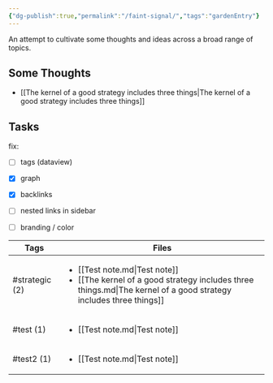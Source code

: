 ```yaml
---
{"dg-publish":true,"permalink":"/faint-signal/","tags":"gardenEntry"}
---
```




An attempt to cultivate some thoughts and ideas across a broad range of topics.

## Some Thoughts

- [[The kernel of a good strategy includes three things\|The kernel of a good strategy includes three things]]

## Tasks

fix:
- [ ] tags (dataview)
- [x] graph
- [x] backlinks
- [ ] nested links in sidebar
- [ ] branding / color


| Tags           | Files                                                                                                                                                                   |
| -------------- | ----------------------------------------------------------------------------------------------------------------------------------------------------------------------- |
| #strategic (2) | <ul><li>[[Test note.md\\|Test note]]</li><li>[[The kernel of a good strategy includes three things.md\\|The kernel of a good strategy includes three things]]</li></ul> |
| #test (1)      | <ul><li>[[Test note.md\\|Test note]]</li></ul>                                                                                                                          |
| #test2 (1)     | <ul><li>[[Test note.md\\|Test note]]</li></ul>                                                                                                                          |

